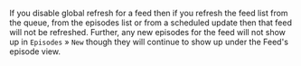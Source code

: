 If you disable global refresh for a feed then if you refresh the feed list from the queue, from the episodes list or from a scheduled update then that feed will not be refreshed. Further, any new episodes for the feed will not show up in `Episodes` » `New` though they will continue to show up under the Feed's episode view.
